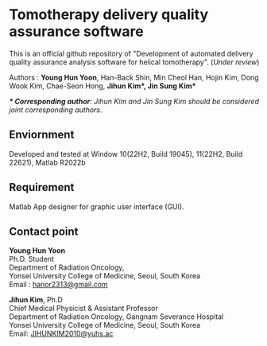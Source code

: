 # Tomotherapy delivery quality assurance software

This is an official github repository of "Development of automated delivery quality assurance analysis software for helical tomotherapy". (_Under review_)

Authors :
__Young Hun Yoon__, Han-Back Shin, Min Cheol Han, Hojin Kim, Dong Wook Kim, Chae-Seon Hong, __Jihun Kim*, Jin Sung Kim*__

___* Corresponding author__: Jihun Kim and Jin Sung Kim should be considered joint corresponding authors._

## Enviornment

Developed and tested at Window 10(22H2, Build 19045), 11(22H2, Build 22621), Matlab R2022b

## Requirement 

Matlab App designer for graphic user interface (GUI).

## Contact point

__Young Hun Yoon__  
Ph.D. Student  
Department of Radiation Oncology,  
Yonsei University College of Medicine, Seoul, South Korea  
Email : hanor2313@gmail.com

__Jihun Kim__, Ph.D  
Chief Medical Physicist & Assistant Professor  
Department of Radiation Oncology, Gangnam Severance Hospital  
Yonsei University College of Medicine, Seoul, South Korea  
Email: JIHUNKIM2010@yuhs.ac
